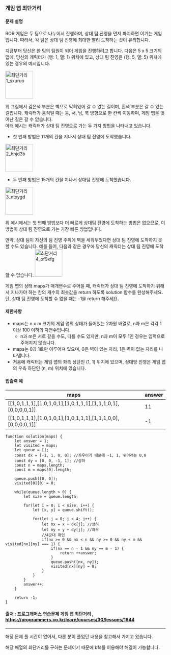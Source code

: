 ### 게임 맵 최단거리

#### 문제 설명
ROR 게임은 두 팀으로 나누어서 진행하며, 상대 팀 진영을 먼저 파괴하면 이기는 게임입니다. 따라서, 각 팀은 상대 팀 진영에 최대한 빨리 도착하는 것이 유리합니다.

지금부터 당신은 한 팀의 팀원이 되어 게임을 진행하려고 합니다. 다음은 5 x 5 크기의 맵에, 당신의 캐릭터가 (행: 1, 열: 1) 위치에 있고, 상대 팀 진영은 (행: 5, 열: 5) 위치에 있는 경우의 예시입니다.

<img width="87" alt="최단거리1_sxuruo" src="https://user-images.githubusercontent.com/45866008/158779284-4cd78790-3166-4ace-9dbe-848a6930e5b9.png">

위 그림에서 검은색 부분은 벽으로 막혀있어 갈 수 없는 길이며, 흰색 부분은 갈 수 있는 길입니다. 캐릭터가 움직일 때는 동, 서, 남, 북 방향으로 한 칸씩 이동하며, 게임 맵을 벗어난 길은 갈 수 없습니다.<br>
아래 예시는 캐릭터가 상대 팀 진영으로 가는 두 가지 방법을 나타내고 있습니다.
- 첫 번째 방법은 11개의 칸을 지나서 상대 팀 진영에 도착했습니다.
<img width="87" alt="최단거리2_hnjd3b" src="https://user-images.githubusercontent.com/45866008/158779372-f271eea9-574b-4b36-b576-ed4f5ed7bee5.png">

- 두 번째 방법은 15개의 칸을 지나서 상대팀 진영에 도착했습니다.
<img width="87" alt="최단거리3_ntxygd" src="https://user-images.githubusercontent.com/45866008/158779414-495adda8-fd0a-4a1c-a81a-9e33445ec5a5.png">

위 예시에서는 첫 번째 방법보다 더 빠르게 상대팀 진영에 도착하는 방법은 없으므로, 이 방법이 상대 팀 진영으로 가는 가장 빠른 방법입니다.

만약, 상대 팀이 자신의 팀 진영 주위에 벽을 세워두었다면 상대 팀 진영에 도착하지 못할 수도 있습니다. 예를 들어, 다음과 같은 경우에 당신의 캐릭터는 상대 팀 진영에 도착할 수 없습니다.
<img width="86" alt="최단거리4_of9xfg" src="https://user-images.githubusercontent.com/45866008/158779438-bf07a6eb-ace6-442f-923c-d4b4942c4a49.png">

게임 맵의 상태 maps가 매개변수로 주어질 때, 캐릭터가 상대 팀 진영에 도착하기 위해서 지나가야 하는 칸의 개수의 최솟값을 return 하도록 solution 함수를 완성해주세요. 단, 상대 팀 진영에 도착할 수 없을 때는 -1을 return 해주세요.

#### 제한사항
- maps는 n x m 크기의 게임 맵의 상태가 들어있는 2차원 배열로, n과 m은 각각 1 이상 100 이하의 자연수입니다.
    - n과 m은 서로 같을 수도, 다를 수도 있지만, n과 m이 모두 1인 경우는 입력으로 주어지지 않습니다.
- maps는 0과 1로만 이루어져 있으며, 0은 벽이 있는 자리, 1은 벽이 없는 자리를 나타냅니다.
- 처음에 캐릭터는 게임 맵의 좌측 상단인 (1, 1) 위치에 있으며, 상대방 진영은 게임 맵의 우측 하단인 (n, m) 위치에 있습니다.

#### 입출력 예
|maps|answer|
|---|-----|
|[[1,0,1,1,1],[1,0,1,0,1],[1,0,1,1,1],[1,1,1,0,1],[0,0,0,0,1]]|11|
|[[1,0,1,1,1],[1,0,1,0,1],[1,0,1,1,1],[1,1,1,0,0],[0,0,0,0,1]]|-1|

```
function solution(maps) {
    let answer = 1;
    let visited = maps;
    let queue = [];
    const dx = [-1, 1, 0, 0]; //좌우이기 떄문에 -1, 1, 위아래는 0,0
    const dy = [0, 0, -1, 1]; //상하
    const n = maps.length;
    const m = maps[0].length;
    
    queue.push([0, 0]);
    visited[0][0] = 0;
    
    while(queue.length > 0) {
        let size = queue.length;
        
        for(let i = 0; i < size; i++) {
            let [x, y] = queue.shift();
            
            for(let j = 0; j < 4; j++) {
                let nx = x + dx[j]; //상하 
                let ny = y + dy[j]; //좌우 
                //4군대 확인
                if(nx >= 0 && nx < n && ny >= 0 && ny < m && visited[nx][ny] === 1) {
                    if(nx == n - 1 && ny == m - 1) {
                        return ++answer;
                    }
                    queue.push([nx, ny]);
                    visited[nx][ny] = 0;
                }
            }
        }
        answer++;
    }
    
    return -1;
}
```

#### 출처 : 프로그래머스 연습문제 게임 맵 최단거리 , https://programmers.co.kr/learn/courses/30/lessons/1844
------------------------------------------------------------------------------------------------------
해당 문제 풀 시간이 없어서, 다른 분이 풀었던 내용을 참고해서 가지고 왔습니다.

해당 배열의 최단거리를 구하는 문제이기 때문에 bfs를 이용해야 해결이 가능합니다.


